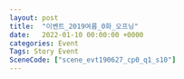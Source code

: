 ```yaml
---
layout: post
title:  "이벤트_2019여름_0화_오프닝"
date:   2022-01-10 00:00:00 +0000
categories: Event
Tags: Story Event
SceneCode: ["scene_evt190627_cp0_q1_s10"]
---
```

